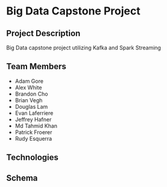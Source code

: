 # Big Data Capstone Project

## Project Description
Big Data capstone project utilizing Kafka and Spark Streaming

## Team Members
- Adam Gore
- Alex White
- Brandon Cho
- Brian Vegh
- Douglas Lam
- Evan Laferriere
- Jeffrey Hafner
- Md Tahmid Khan
- Patrick Froerer 
- Rudy Esquerra

## Technologies

## Schema
